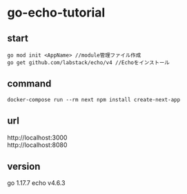 # go-echo-tutorial

## start
```
go mod init <AppName> //module管理ファイル作成
go get github.com/labstack/echo/v4 //Echoをインストール
```

## command
```
docker-compose run --rm next npm install create-next-app
```
## url
http://localhost:3000  
http://localhost:8080  


## version 
go 1.17.7 
echo v4.6.3   